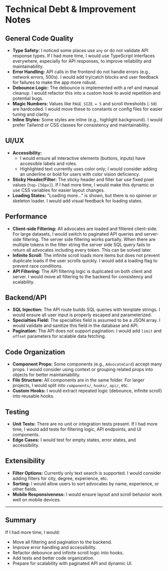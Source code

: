 # Technical Debt & Improvement Notes

## General Code Quality
- **Type Safety:** I noticed some places use `any` or do not validate API response types. If I had more time, I would use TypeScript interfaces everywhere, especially for API responses, to improve reliability and maintainability.
- **Error Handling:** API calls in the frontend do not handle errors (e.g., network errors, 500s). I would add try/catch blocks and user feedback for failures to make the app more robust.
- **Debounce Logic:** The debounce is implemented with a ref and manual cleanup. I would refactor this into a custom hook to avoid repetition and potential bugs.
- **Magic Numbers:** Values like `PAGE_SIZE = 5` and scroll thresholds (`-50`) are hardcoded. I would move these to constants or config files for easier tuning and clarity.
- **Inline Styles:** Some styles are inline (e.g., highlight background). I would prefer Tailwind or CSS classes for consistency and maintainability.

## UI/UX
- **Accessibility:** 
  - I would ensure all interactive elements (buttons, inputs) have accessible labels and roles.
  - Highlighted text currently uses color only; I would consider adding an underline or bold for users with color vision deficiency.
- **Sticky Header/Filter:** The sticky header and filter bar use fixed pixel values (`top-[56px]`). If I had more time, I would make this dynamic or use CSS variables for easier layout changes.
- **Loading States:** "Loading more..." is shown, but there is no spinner or skeleton loader. I would add visual feedback for loading states.

## Performance
- **Client-side Filtering:** All advocates are loaded and filtered client-side. For large datasets, I would switch to paginated API queries and server-side filtering.
The server side filtering works partially. When there are multiple tokens in the filter string the server side SQL query fails to return all advocates including every token. This can be solved later. 
- **Infinite Scroll:** The infinite scroll loads more items but does not prevent duplicate loads if the user scrolls quickly. I would add a loading flag to prevent race conditions.
- **API Filtering:** The API filtering logic is duplicated on both client and server. I would move all filtering to the backend for consistency and scalability.

## Backend/API
- **SQL Injection:** The API route builds SQL queries with template strings. I would ensure all user input is properly escaped and parameterized.
- **Specialties Field:** The specialties field is assumed to be a JSON array. I would validate and sanitize this field in the database and API.
- **Pagination:** The API does not support pagination. I would add `limit` and `offset` parameters for scalable data fetching.

## Code Organization
- **Component Props:** Some components (e.g., `AdvocateCard`) accept many props. I would consider using context or grouping related props into objects for better maintainability.
- **File Structure:** All components are in the same folder. For larger projects, I would split into `components/`, `hooks/`, `api/`, etc.
- **Custom Hooks:** I would extract repeated logic (debounce, infinite scroll) into reusable hooks.

## Testing
- **Unit Tests:** There are no unit or integration tests present. If I had more time, I would add tests for filtering logic, API endpoints, and UI components.
- **Edge Cases:** I would test for empty states, error states, and accessibility.

## Extensibility
- **Filter Options:** Currently only text search is supported. I would consider adding filters for city, degree, experience, etc.
- **Sorting:** I would allow users to sort advocates by name, experience, or other fields.
- **Mobile Responsiveness:** I would ensure layout and scroll behavior work well on mobile devices.

---

## Summary

If I had more time, I would:
- Move all filtering and pagination to the backend.
- Improve error handling and accessibility.
- Refactor debounce and infinite scroll logic into hooks.
- Add tests and better code organization.
- Prepare for scalability with paginated API and dynamic UI.
